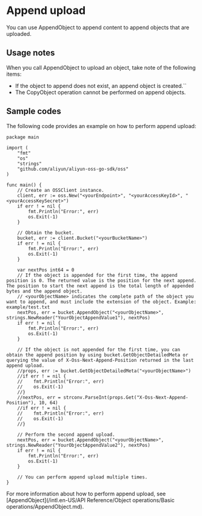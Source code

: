 # Append upload

You can use AppendObject to append content to append objects that are uploaded.

## Usage notes

When you call AppendObject to upload an object, take note of the following items:

-   If the object to append does not exist, an append object is created.``
-   The CopyObject operation cannot be performed on append objects.

## Sample codes

The following code provides an example on how to perform append upload:

```
package main

import (
    "fmt"
    "os"
    "strings"
    "github.com/aliyun/aliyun-oss-go-sdk/oss"
)

func main() {
    // Create an OSSClient instance.
    client, err := oss.New("<yourEndpoint>", "<yourAccessKeyId>", "<yourAccessKeySecret>")
    if err ! = nil {
        fmt.Println("Error:", err)
        os.Exit(-1)
    }

    // Obtain the bucket.
    bucket, err := client.Bucket("<yourBucketName>")
    if err ! = nil {
        fmt.Println("Error:", err)
        os.Exit(-1)
    }

    var nextPos int64 = 0
    // If the object is appended for the first time, the append position is 0. The returned value is the position for the next append. The position to start the next append is the total length of appended bytes and the append object.
    // <yourObjectName> indicates the complete path of the object you want to append, and must include the extension of the object. Example: example/test.txt
    nextPos, err = bucket.AppendObject("<yourObjectName>", strings.NewReader("YourObjectAppendValue1"), nextPos)
    if err ! = nil {
        fmt.Println("Error:", err)
        os.Exit(-1)
    }
    
    // If the object is not appended for the first time, you can obtain the append position by using bucket.GetObjectDetailedMeta or querying the value of X-Oss-Next-Append-Position returned in the last append upload.
    //props, err := bucket.GetObjectDetailedMeta("<yourObjectName>")
    //if err ! = nil {
    //    fmt.Println("Error:", err)
    //    os.Exit(-1)
    //}
    //nextPos, err = strconv.ParseInt(props.Get("X-Oss-Next-Append-Position"), 10, 64)
    //if err ! = nil {
    //    fmt.Println("Error:", err)
    //    os.Exit(-1)
    //}    

    // Perform the second append upload.
    nextPos, err = bucket.AppendObject("<yourObjectName>", strings.NewReader("YourObjectAppendValue2"), nextPos)
    if err ! = nil {
        fmt.Println("Error:", err)
        os.Exit(-1)
    }

    // You can perform append upload multiple times.
}
```

For more information about how to perform append upload, see [AppendObject](/intl.en-US/API Reference/Object operations/Basic operations/AppendObject.md).

